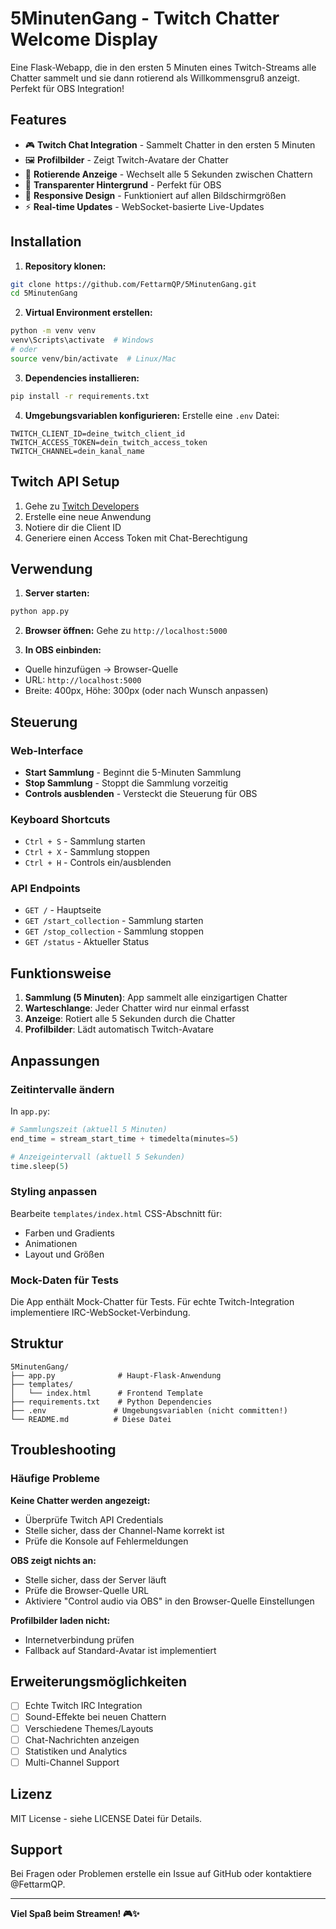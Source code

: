 # 5MinutenGang - Twitch Chatter Welcome Display

Eine Flask-Webapp, die in den ersten 5 Minuten eines Twitch-Streams alle Chatter sammelt und sie dann rotierend als Willkommensgruß anzeigt. Perfekt für OBS Integration!

## Features

- 🎮 **Twitch Chat Integration** - Sammelt Chatter in den ersten 5 Minuten
- 🖼️ **Profilbilder** - Zeigt Twitch-Avatare der Chatter
- 🔄 **Rotierende Anzeige** - Wechselt alle 5 Sekunden zwischen Chattern
- 🎨 **Transparenter Hintergrund** - Perfekt für OBS
- 📱 **Responsive Design** - Funktioniert auf allen Bildschirmgrößen
- ⚡ **Real-time Updates** - WebSocket-basierte Live-Updates

## Installation

1. **Repository klonen:**
```bash
git clone https://github.com/FettarmQP/5MinutenGang.git
cd 5MinutenGang
```

2. **Virtual Environment erstellen:**
```bash
python -m venv venv
venv\Scripts\activate  # Windows
# oder
source venv/bin/activate  # Linux/Mac
```

3. **Dependencies installieren:**
```bash
pip install -r requirements.txt
```

4. **Umgebungsvariablen konfigurieren:**
Erstelle eine `.env` Datei:
```env
TWITCH_CLIENT_ID=deine_twitch_client_id
TWITCH_ACCESS_TOKEN=dein_twitch_access_token
TWITCH_CHANNEL=dein_kanal_name
```

## Twitch API Setup

1. Gehe zu [Twitch Developers](https://dev.twitch.tv/console)
2. Erstelle eine neue Anwendung
3. Notiere dir die Client ID
4. Generiere einen Access Token mit Chat-Berechtigung

## Verwendung

1. **Server starten:**
```bash
python app.py
```

2. **Browser öffnen:**
Gehe zu `http://localhost:5000`

3. **In OBS einbinden:**
- Quelle hinzufügen → Browser-Quelle
- URL: `http://localhost:5000`
- Breite: 400px, Höhe: 300px (oder nach Wunsch anpassen)

## Steuerung

### Web-Interface
- **Start Sammlung** - Beginnt die 5-Minuten Sammlung
- **Stop Sammlung** - Stoppt die Sammlung vorzeitig
- **Controls ausblenden** - Versteckt die Steuerung für OBS

### Keyboard Shortcuts
- `Ctrl + S` - Sammlung starten
- `Ctrl + X` - Sammlung stoppen  
- `Ctrl + H` - Controls ein/ausblenden

### API Endpoints
- `GET /` - Hauptseite
- `GET /start_collection` - Sammlung starten
- `GET /stop_collection` - Sammlung stoppen
- `GET /status` - Aktueller Status

## Funktionsweise

1. **Sammlung (5 Minuten)**: App sammelt alle einzigartigen Chatter
2. **Warteschlange**: Jeder Chatter wird nur einmal erfasst
3. **Anzeige**: Rotiert alle 5 Sekunden durch die Chatter
4. **Profilbilder**: Lädt automatisch Twitch-Avatare

## Anpassungen

### Zeitintervalle ändern
In `app.py`:
```python
# Sammlungszeit (aktuell 5 Minuten)
end_time = stream_start_time + timedelta(minutes=5)

# Anzeigeintervall (aktuell 5 Sekunden)
time.sleep(5)
```

### Styling anpassen
Bearbeite `templates/index.html` CSS-Abschnitt für:
- Farben und Gradients
- Animationen
- Layout und Größen

### Mock-Daten für Tests
Die App enthält Mock-Chatter für Tests. Für echte Twitch-Integration implementiere IRC-WebSocket-Verbindung.

## Struktur

```
5MinutenGang/
├── app.py              # Haupt-Flask-Anwendung
├── templates/
│   └── index.html      # Frontend Template
├── requirements.txt    # Python Dependencies
├── .env               # Umgebungsvariablen (nicht committen!)
└── README.md          # Diese Datei
```

## Troubleshooting

### Häufige Probleme

**Keine Chatter werden angezeigt:**
- Überprüfe Twitch API Credentials
- Stelle sicher, dass der Channel-Name korrekt ist
- Prüfe die Konsole auf Fehlermeldungen

**OBS zeigt nichts an:**
- Stelle sicher, dass der Server läuft
- Prüfe die Browser-Quelle URL
- Aktiviere "Control audio via OBS" in den Browser-Quelle Einstellungen

**Profilbilder laden nicht:**
- Internetverbindung prüfen
- Fallback auf Standard-Avatar ist implementiert

## Erweiterungsmöglichkeiten

- [ ] Echte Twitch IRC Integration
- [ ] Sound-Effekte bei neuen Chattern
- [ ] Verschiedene Themes/Layouts
- [ ] Chat-Nachrichten anzeigen
- [ ] Statistiken und Analytics
- [ ] Multi-Channel Support

## Lizenz

MIT License - siehe LICENSE Datei für Details.

## Support

Bei Fragen oder Problemen erstelle ein Issue auf GitHub oder kontaktiere @FettarmQP.

---

**Viel Spaß beim Streamen! 🎮✨**
